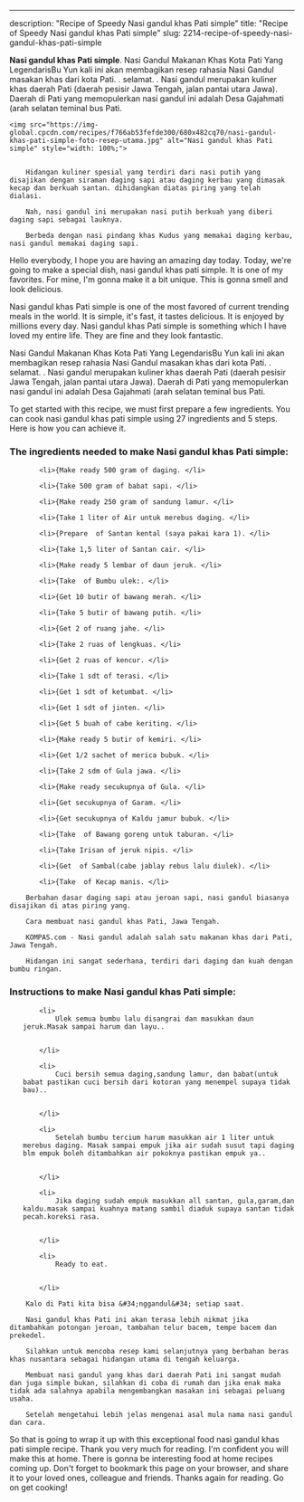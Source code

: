 ---
description: "Recipe of Speedy Nasi gandul khas Pati simple"
title: "Recipe of Speedy Nasi gandul khas Pati simple"
slug: 2214-recipe-of-speedy-nasi-gandul-khas-pati-simple

<p>
	<strong>Nasi gandul khas Pati simple</strong>. 
	Nasi Gandul Makanan Khas Kota Pati Yang LegendarisBu Yun kali ini akan membagikan resep rahasia Nasi Gandul masakan khas dari kota Pati. . selamat. . Nasi gandul merupakan kuliner khas daerah Pati (daerah pesisir Jawa Tengah, jalan pantai utara Jawa). Daerah di Pati yang memopulerkan nasi gandul ini adalah Desa Gajahmati (arah selatan teminal bus Pati.
</p>
<p>
	
	<img src="https://img-global.cpcdn.com/recipes/f766ab53fefde300/680x482cq70/nasi-gandul-khas-pati-simple-foto-resep-utama.jpg" alt="Nasi gandul khas Pati simple" style="width: 100%;">
	
	
		Hidangan kuliner spesial yang terdiri dari nasi putih yang disajikan dengan siraman daging sapi atau daging kerbau yang dimasak kecap dan berkuah santan. dihidangkan diatas piring yang telah dialasi.
	
		Nah, nasi gandul ini merupakan nasi putih berkuah yang diberi daging sapi sebagai lauknya.
	
		Berbeda dengan nasi pindang khas Kudus yang memakai daging kerbau, nasi gandul memakai daging sapi.
	
</p>
<p>
	Hello everybody, I hope you are having an amazing day today. Today, we're going to make a special dish, nasi gandul khas pati simple. It is one of my favorites. For mine, I'm gonna make it a bit unique. This is gonna smell and look delicious.
</p>
	
<p>
	Nasi gandul khas Pati simple is one of the most favored of current trending meals in the world. It is simple, it's fast, it tastes delicious. It is enjoyed by millions every day. Nasi gandul khas Pati simple is something which I have loved my entire life. They are fine and they look fantastic.
</p>
<p>
	Nasi Gandul Makanan Khas Kota Pati Yang LegendarisBu Yun kali ini akan membagikan resep rahasia Nasi Gandul masakan khas dari kota Pati. . selamat. . Nasi gandul merupakan kuliner khas daerah Pati (daerah pesisir Jawa Tengah, jalan pantai utara Jawa). Daerah di Pati yang memopulerkan nasi gandul ini adalah Desa Gajahmati (arah selatan teminal bus Pati.
</p>

<p>
To get started with this recipe, we must first prepare a few ingredients. You can cook nasi gandul khas pati simple using 27 ingredients and 5 steps. Here is how you can achieve it.
</p>

<h3>The ingredients needed to make Nasi gandul khas Pati simple:</h3>

<ol>
	
		<li>{Make ready 500 gram of daging. </li>
	
		<li>{Take 500 gram of babat sapi. </li>
	
		<li>{Make ready 250 gram of sandung lamur. </li>
	
		<li>{Take 1 liter of Air untuk merebus daging. </li>
	
		<li>{Prepare  of Santan kental (saya pakai kara 1). </li>
	
		<li>{Take 1,5 liter of Santan cair. </li>
	
		<li>{Make ready 5 lembar of daun jeruk. </li>
	
		<li>{Take  of Bumbu ulek:. </li>
	
		<li>{Get 10 butir of bawang merah. </li>
	
		<li>{Take 5 butir of bawang putih. </li>
	
		<li>{Get 2 of ruang jahe. </li>
	
		<li>{Take 2 ruas of lengkuas. </li>
	
		<li>{Get 2 ruas of kencur. </li>
	
		<li>{Take 1 sdt of terasi. </li>
	
		<li>{Get 1 sdt of ketumbat. </li>
	
		<li>{Get 1 sdt of jinten. </li>
	
		<li>{Get 5 buah of cabe keriting. </li>
	
		<li>{Make ready 5 butir of kemiri. </li>
	
		<li>{Get 1/2 sachet of merica bubuk. </li>
	
		<li>{Take 2 sdm of Gula jawa. </li>
	
		<li>{Make ready secukupnya of Gula. </li>
	
		<li>{Get secukupnya of Garam. </li>
	
		<li>{Get secukupnya of Kaldu jamur bubuk. </li>
	
		<li>{Take  of Bawang goreng untuk taburan. </li>
	
		<li>{Take Irisan of jeruk nipis. </li>
	
		<li>{Get  of Sambal(cabe jablay rebus lalu diulek). </li>
	
		<li>{Take  of Kecap manis. </li>
	
</ol>
<p>
	
		Berbahan dasar daging sapi atau jeroan sapi, nasi gandul biasanya disajikan di atas piring yang.
	
		Cara membuat nasi gandul khas Pati, Jawa Tengah.
	
		KOMPAS.com - Nasi gandul adalah salah satu makanan khas dari Pati, Jawa Tengah.
	
		Hidangan ini sangat sederhana, terdiri dari daging dan kuah dengan bumbu ringan.
	
</p>

<h3>Instructions to make Nasi gandul khas Pati simple:</h3>

<ol>
	
		<li>
			Ulek semua bumbu lalu disangrai dan masukkan daun jeruk.Masak sampai harum dan layu..
			
			
		</li>
	
		<li>
			Cuci bersih semua daging,sandung lamur, dan babat(untuk babat pastikan cuci bersih dari kotoran yang menempel supaya tidak bau)..
			
			
		</li>
	
		<li>
			Setelah bumbu tercium harum masukkan air 1 liter untuk merebus daging. Masak sampai empuk jika air sudah susut tapi daging blm empuk boleh ditambahkan air pokoknya pastikan empuk ya..
			
			
		</li>
	
		<li>
			Jika daging sudah empuk masukkan all santan, gula,garam,dan kaldu.masak sampai kuahnya matang sambil diaduk supaya santan tidak pecah.koreksi rasa.
			
			
		</li>
	
		<li>
			Ready to eat.
			
			
		</li>
	
</ol>

<p>
	
		Kalo di Pati kita bisa &#34;nggandul&#34; setiap saat.
	
		Nasi gandul khas Pati ini akan terasa lebih nikmat jika ditambahkan potongan jeroan, tambahan telur bacem, tempe bacem dan prekedel.
	
		Silahkan untuk mencoba resep kami selanjutnya yang berbahan beras khas nusantara sebagai hidangan utama di tengah keluarga.
	
		Membuat nasi gandul yang khas dari daerah Pati ini sangat mudah dan juga simple bukan, silahkan di coba di rumah dan jika enak maka tidak ada salahnya apabila mengembangkan masakan ini sebagai peluang usaha.
	
		Setelah mengetahui lebih jelas mengenai asal mula nama nasi gandul dan cara.
	
</p>

<p>
	So that is going to wrap it up with this exceptional food nasi gandul khas pati simple recipe. Thank you very much for reading. I'm confident you will make this at home. There is gonna be interesting food at home recipes coming up. Don't forget to bookmark this page on your browser, and share it to your loved ones, colleague and friends. Thanks again for reading. Go on get cooking!
</p>

